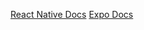 [React Native Docs](https://reactnative.dev/docs/intro-react)
[Expo Docs](https://docs.expo.dev/versions/latest/)

